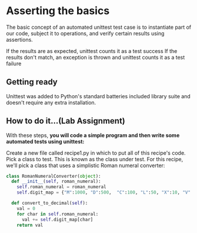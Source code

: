 # Asserting the basics
The basic concept of an automated unittest test case is to instantiate part of our code, subject it to operations, and verify certain results using assertions.

If the results are as expected, unittest counts it as a test success
If the results don't match, an exception is thrown and unittest counts it as a test failure
## Getting ready
Unittest was added to Python's standard batteries included library suite and doesn't require any extra installation.

## How to do it...(Lab Assignment)
With these steps, **you will code a simple program and then write some automated tests using unittest:**

Create a new file called recipe1.py in which to put all of this recipe's code. Pick a class to test. This is known as the class under test. For this recipe, we'll pick a class that uses a simplistic Roman numeral converter:

```python
class RomanNumeralConverter(object):
  def __init__(self, roman_numeral):
    self.roman_numeral = roman_numeral
    self.digit_map = {"M":1000, "D":500,  "C":100, "L":50, "X":10, "V":5, "I":1}

  def convert_to_decimal(self):
    val = 0
    for char in self.roman_numeral:
      val += self.digit_map[char]
    return val
```

